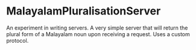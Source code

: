 # MalayalamPluralisationServer
An experiment in writing servers. A very simple server that will return the plural form of a Malayalam noun upon receiving a request. Uses a custom protocol.
